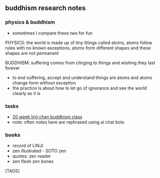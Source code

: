 ## buddhism research notes

### physics & buddhism

- sometimes I compare these two for fun

PHYSICS: the world is made up of tiny things called atoms, atoms follow rules with no known exceptions, atoms form different shapes and these shapes are not permanent

BUDDHISM: suffering comes from clinging to things and wishing they last forever

- to end suffering, accept and understand things are atoms and atoms change form without exception
- the practice is about how to let go of ignorance and see the world clearly as it is

### tasks

- [20 week linji chan buddhism class](lesson_1.md)
- note: often notes here are rephrased using ai chat bots

### books

- record of LINJI
- zen illustrated - SOTO zen
- quotes: zen reader
- zen flesh zen bones

[TAGS]
